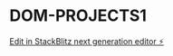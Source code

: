 # DOM-PROJECTS1

[Edit in StackBlitz next generation editor ⚡️](https://stackblitz.com/~/github.com/KamleshBhat654/DOM-PROJECTS1)